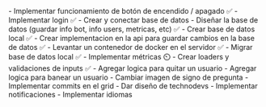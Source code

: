 <URGENTE>
  - Implementar funcionamiento de botón de encendido / apagado ✅
  - Implementar login ✅
  - Crear y conectar base de datos
    - Diseñar la base de datos (guardar info bot, info users, metricas, etc) ✅
    - Crear base de datos local ✅
    - Crear implementacion en la api para guardar cambios en la base de datos ✅
    - Levantar un contenedor de docker en el servidor ✅
    - Migrar base de datos local ✅
  - Implementar métricas ⏲️
  - Crear loaders y validaciones de inputs ✅
  - Agregar logica para quitar un usuario
  - Agregar logica para banear un usuario
  - Cambiar imagen de signo de pregunta
<NORMAL>
  - Implementar commits en el grid
  - Dar diseño de technodevs
<BAJO>
  - Implementar notificaciones
  - Implementar idiomas